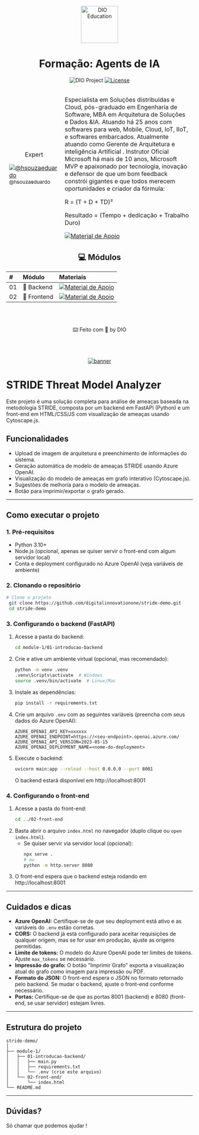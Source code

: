 <!--START_SECTION:header-->
<div align="center">
  <p align="center">
    <img 
      alt="DIO Education" 
      src="./.github/assets/logo.webp" 
      width="100px" 
    />
    <h1>Formação: Agents de IA</h1>
  </p>
</div>
<!--END_SECTION:header-->

<p align="center">
  <img src="https://img.shields.io/static/v1?label=DIO&message=Education&color=E94D5F&labelColor=202024" alt="DIO Project" />
  <a href="LICENSE"><img  src="https://img.shields.io/static/v1?label=License&message=MIT&color=E94D5F&labelColor=202024" alt="License"></a>
</p>

<!--  -->
<table align="center">
<thead>
  <tr>
    <td>
        <p align="center">Expert</p>
        <a href="https://github.com/hsouzaeduardo">
        <img src="https://avatars.githubusercontent.com/u/1692867?s=400&u=b408cc35aea6b0b2cd69ba3745dbd134edd7ac8a&v=4" alt="@hsouzaeduardo"><br>
        <sub>@hsouzaeduardo</sub>
      </a>
    </td>
    <td colspan="3">
    <p>Especialista em Soluções distribuídas e Cloud, pós-graduado em Engenharia de Software, MBA em Arquitetura de Soluções e Dados &IA. Atuando há 25 anos com softwares para web, Mobile, Cloud, IoT, IIoT, e softwares embarcados. Atualmente atuando como Gerente de Arquitetura e inteligência Artificial . Instrutor Oficial Microsoft há mais de 10 anos, Microsoft MVP e apaixonado por tecnologia, inovação e defensor de que um bom feedback constrói gigantes e que todos merecem oportunidades e criador da fórmula:

R = (T + D + TD)²

Resultado = (Tempo + dedicação + Trabalho Duro)</p>
      <a 
      href="https://www.linkedin.com/in/felipe-me/" 
      align="center">
           <img 
            align="center" 
            alt="Material de Apoio" 
            src="https://img.shields.io/badge/LinkedIn-0077B5?style=for-the-badge&logo=linkedin&logoColor=white"
            >
        </a>
    </td>
  </tr>
</thead>
</table>
<!--  -->

<div align="center">
  <h2>💻 Módulos</h2>
</div>

<div align="center">
<table>
  <thead>
    <tr align="left">
      <th>#</th>
      <th>Módulo</th>
      <th>Materiais</th>
    </tr>
  </thead>
  <tbody align="left">
    <tr>
      <td>01</td>
      <td>📁 Backend</td>
      <td align="center">
        <a href="https://learn.microsoft.com/pt-br/azure/security/develop/threat-modeling-tool-threats">
           <img 
              align="center" 
              alt="Material de Apoio" 
              src="https://img.shields.io/badge/Ver%20Material-E94D5F?style=for-the-badge"
            >
        </a>
      </td>
    </tr>
    <tr>
      <td>02</td>
      <td>📁 Frontend</td>
      <td align="center">
        <a href="https://js.cytoscape.org/">
           <img 
            align="center" 
            alt="Material de Apoio" 
            src="https://img.shields.io/badge/Ver%20Material-E94D5F?style=for-the-badge"
            >
        </a>
      </td>
    </tr>
  </tbody>
  <tfoot></tfoot>
</table>
</div>

<!--START_SECTION:footer-->
<br/>
<br/>
<p align="center">
  ⌨️ Feito com 💜 by DIO
</p>

<br />
<br />

<p align="center">
  <a href="https://www.dio.me/" target="_blank">
    <img align="center" src="./.github/assets/footer.png" alt="banner"/>
  </a>
</p>

<!--END_SECTION:footer-->
# STRIDE Threat Model Analyzer

Este projeto é uma solução completa para análise de ameaças baseada na metodologia STRIDE, composta por um backend em FastAPI (Python) e um front-end em HTML/CSS/JS com visualização de ameaças usando Cytoscape.js.

## Funcionalidades
- Upload de imagem de arquitetura e preenchimento de informações do sistema.
- Geração automática de modelo de ameaças STRIDE usando Azure OpenAI.
- Visualização do modelo de ameaças em grafo interativo (Cytoscape.js).
- Sugestões de melhoria para o modelo de ameaças.
- Botão para imprimir/exportar o grafo gerado.

---

## Como executar o projeto

### 1. Pré-requisitos
- Python 3.10+
- Node.js (opcional, apenas se quiser servir o front-end com algum servidor local)
- Conta e deployment configurado no Azure OpenAI (veja variáveis de ambiente)

### 2. Clonando o repositório

```bash
# Clone o projeto
 git clone https://github.com/digitalinnovationone/stride-demo.git
 cd stride-demo
```

### 3. Configurando o backend (FastAPI)

1. Acesse a pasta do backend:
   ```bash
   cd module-1/01-introducao-backend
   ```
2. Crie e ative um ambiente virtual (opcional, mas recomendado):
   ```bash
   python -m venv .venv
   .venv\Scripts\activate  # Windows
   source .venv/bin/activate  # Linux/Mac
   ```
3. Instale as dependências:
   ```bash
   pip install -r requirements.txt
   ```
4. Crie um arquivo `.env` com as seguintes variáveis (preencha com seus dados do Azure OpenAI):
   ```env
   AZURE_OPENAI_API_KEY=xxxxxx
   AZURE_OPENAI_ENDPOINT=https://<seu-endpoint>.openai.azure.com/
   AZURE_OPENAI_API_VERSION=2023-05-15
   AZURE_OPENAI_DEPLOYMENT_NAME=<nome-do-deployment>
   ```
5. Execute o backend:
   ```bash
   uvicorn main:app --reload --host 0.0.0.0 --port 8001
   ```
   O backend estará disponível em http://localhost:8001

### 4. Configurando o front-end

1. Acesse a pasta do front-end:
   ```bash
   cd ../02-front-end
   ```
2. Basta abrir o arquivo `index.html` no navegador (duplo clique ou `open index.html`).
   - Se quiser servir via servidor local (opcional):
     ```bash
     npx serve .
     # ou
     python -m http.server 8080
     ```
3. O front-end espera que o backend esteja rodando em http://localhost:8001

---

## Cuidados e dicas
- **Azure OpenAI:** Certifique-se de que seu deployment está ativo e as variáveis do `.env` estão corretas.
- **CORS:** O backend já está configurado para aceitar requisições de qualquer origem, mas se for usar em produção, ajuste as origens permitidas.
- **Limite de tokens:** O modelo do Azure OpenAI pode ter limites de tokens. Ajuste `max_tokens` se necessário.
- **Impressão do grafo:** O botão "Imprimir Grafo" exporta a visualização atual do grafo como imagem para impressão ou PDF.
- **Formato do JSON:** O front-end espera o JSON no formato retornado pelo backend. Se mudar o backend, ajuste o front-end conforme necessário.
- **Portas:** Certifique-se de que as portas 8001 (backend) e 8080 (front-end, se usar servidor) estejam livres.

---

## Estrutura do projeto
```
stride-demo/
│
├── module-1/
│   ├── 01-introducao-backend/
│   │   ├── main.py
│   │   ├── requirements.txt
│   │   └── .env (crie este arquivo)
│   └── 02-front-end/
│       └── index.html
└── README.md
```

---

## Dúvidas?
Só chamar que podemos ajudar ! 